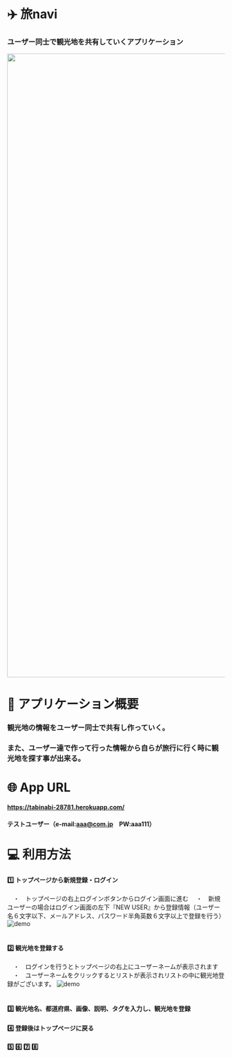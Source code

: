 # ✈️  旅navi
### ユーザー同士で観光地を共有していくアプリケーション

<img width="1440" src="https://user-images.githubusercontent.com/69281517/104941372-53f00d80-59f6-11eb-8a6d-89dd8da699cf.jpg">

# 💭  アプリケーション概要
### 観光地の情報をユーザー同士で共有し作っていく。
### また、ユーザー達で作って行った情報から自らが旅行に行く時に観光地を探す事が出来る。




# 🌐  App URL 
#### https://tabinabi-28781.herokuapp.com/
#### テストユーザー（e-mail:aaa@com.jp　PW:aaa111）


# 💻  利用方法
#### 1️⃣ トップページから新規登録・ログイン
　・　トップページの右上ログインボタンからログイン画面に進む
　・　新規ユーザーの場合はログイン画面の左下『NEW USER』から登録情報（ユーザー名６文字以下、メールアドレス、パスワード半角英数６文字以上で登録を行う）
![demo](https://gyazo.com/33e6332de6902284af882773a6cc0789/raw)
<br>
<br>
#### 2️⃣ 観光地を登録する
　・　ログインを行うとトップページの右上にユーザーネームが表示されます
　・　ユーザーネームをクリックするとリストが表示されリストの中に観光地登録がございます。
![demo](https://gyazo.com/9fea361d7e520efc23c69c3ed4503135/raw)
<br>
<br>
#### 3️⃣ 観光地名、都道府県、画像、説明、タグを入力し、観光地を登録
#### 4️⃣ 登録後はトップページに戻る






#### 5️⃣ 6️⃣ 7️⃣ 8️⃣


